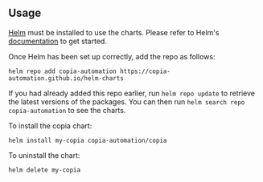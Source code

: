 ## Usage

[Helm](https://helm.sh) must be installed to use the charts.  Please refer to
Helm's [documentation](https://helm.sh/docs) to get started.

Once Helm has been set up correctly, add the repo as follows:

```
helm repo add copia-automation https://copia-automation.github.io/helm-charts
```

If you had already added this repo earlier, run `helm repo update` to retrieve
the latest versions of the packages.  You can then run `helm search repo
copia-automation` to see the charts.

To install the copia chart:

```
helm install my-copia copia-automation/copia
```

To uninstall the chart:

```
helm delete my-copia
```
